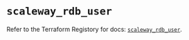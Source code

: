 # `scaleway_rdb_user`

Refer to the Terraform Registory for docs: [`scaleway_rdb_user`](https://www.terraform.io/docs/providers/scaleway/r/rdb_user).
